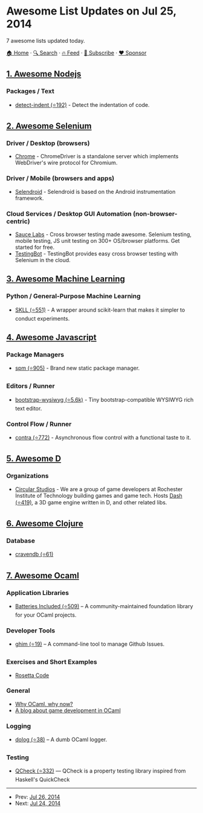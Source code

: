 # Awesome List Updates on Jul 25, 2014

7 awesome lists updated today.

[🏠 Home](/README.md) · [🔍 Search](https://www.trackawesomelist.com/search/) · [🔥 Feed](https://www.trackawesomelist.com/rss.xml) · [📮 Subscribe](https://trackawesomelist.us17.list-manage.com/subscribe?u=d2f0117aa829c83a63ec63c2f&id=36a103854c) · [❤️  Sponsor](https://github.com/sponsors/theowenyoung)



## [1. Awesome Nodejs](/content/sindresorhus/awesome-nodejs/README.md)

### Packages / Text

*   [detect-indent (⭐192)](https://github.com/sindresorhus/detect-indent) - Detect the indentation of code.

## [2. Awesome Selenium](/content/christian-bromann/awesome-selenium/README.md)

### Driver / Desktop (browsers)

*   [Chrome](https://sites.google.com/a/chromium.org/chromedriver/home) - ChromeDriver is a standalone server which implements WebDriver's wire protocol for Chromium.

### Driver / Mobile (browsers and apps)

*   [Selendroid](http://selendroid.io/mobileWeb.html) - Selendroid is based on the Android instrumentation framework.

### Cloud Services / Desktop GUI Automation (non-browser-centric)

*   [Sauce Labs](https://saucelabs.com) - Cross browser testing made awesome. Selenium testing, mobile testing, JS unit testing on 300+ OS/browser platforms. Get started for free.
*   [TestingBot](https://testingbot.com) - TestingBot provides easy cross browser testing with Selenium in the cloud.

## [3. Awesome Machine Learning](/content/josephmisiti/awesome-machine-learning/README.md)

### Python / General-Purpose Machine Learning

*   [SKLL (⭐551)](https://github.com/EducationalTestingService/skll) - A wrapper around scikit-learn that makes it simpler to conduct experiments.

## [4. Awesome Javascript](/content/sorrycc/awesome-javascript/README.md)

### Package Managers

*   [spm (⭐905)](https://github.com/spmjs/spm) - Brand new static package manager.

### Editors / Runner

*   [bootstrap-wysiwyg (⭐5.6k)](https://github.com/mindmup/bootstrap-wysiwyg) - Tiny bootstrap-compatible WYSIWYG rich text editor.

### Control Flow / Runner

*   [contra (⭐772)](https://github.com/bevacqua/contra/) - Asynchronous flow control with a functional taste to it.

## [5. Awesome D](/content/dlang-community/awesome-d/README.md)

### Organizations

*   [Circular Studios](https://github.com/Circular-Studios) - We are a group of game developers at Rochester Institute of Technology building games and game tech. Hosts [Dash (⭐419)](https://github.com/Circular-Studios/Dash), a 3D game engine written in D, and other related libs.

## [6. Awesome Clojure](/content/razum2um/awesome-clojure/README.md)

### Database

*   [cravendb (⭐61)](https://github.com/robashton/cravendb)

## [7. Awesome Ocaml](/content/ocaml-community/awesome-ocaml/README.md)

### Application Libraries

*   [Batteries Included (⭐509)](https://github.com/ocaml-batteries-team/batteries-included) – A community-maintained foundation library for your OCaml projects.

### Developer Tools

*   [ghim (⭐19)](https://github.com/samoht/ghim) – A command-line tool to manage Github Issues.

### Exercises and Short Examples

*   [Rosetta Code](http://rosettacode.org/wiki/Category:OCaml)

### General

*   [Why OCaml, why now?](http://spyder.wordpress.com/2014/03/16/why-ocaml-why-now/)
*   [A blog about game development in OCaml](http://cranialburnout.blogspot.ca/)

### Logging

*   [dolog (⭐38)](https://github.com/UnixJunkie/dolog) – A dumb OCaml logger.

### Testing

*   [QCheck (⭐332)](https://github.com/c-cube/qcheck) — QCheck is a property testing library inspired from Haskell's QuickCheck

---

- Prev: [Jul 26, 2014](/content/2014/07/26/README.md)
- Next: [Jul 24, 2014](/content/2014/07/24/README.md)